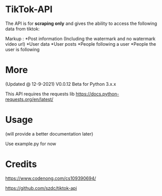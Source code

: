 # TikTok-API
The API is for __scraping only__ and gives the ability to access the following data from tiktok:

Markup : *Post information (Including the watermark and no watermark video url)
*User data
*User posts
*People following a user
*People the user is following

# More
(Updated @ 12-9-2021) V0.0.12 Beta for Python 3.x.x

This API requires the requests lib https://docs.python-requests.org/en/latest/

# Usage
(will provide a better documentation later)

Use example.py for now
# Credits
https://www.codenong.com/cs109390694/

https://github.com/szdc/tiktok-api
